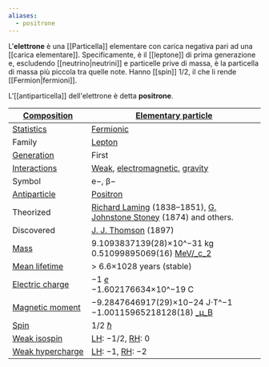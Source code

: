 ```yaml
---
aliases:
  - positrone
---
```

L'**elettrone** è una [[Particella]] elementare con carica negativa pari ad una [[carica elementare]]. Specificamente, è il [[leptone]] di prima generazione e, escludendo [[neutrino|neutrini]] e particelle prive di massa, è la particella di massa più piccola tra quelle note. Hanno [[spin]] 1/2, il che li rende [[Fermion|fermioni]].

L'[[antiparticella]] dell'elettrone è detta **positrone**.

| [Composition](https://en.wikipedia.org/wiki/Particle#Composition "Particle")                              | [Elementary particle](https://en.wikipedia.org/wiki/Elementary_particle "Elementary particle")                                                                                                                                                            |
| --------------------------------------------------------------------------------------------------------- | --------------------------------------------------------------------------------------------------------------------------------------------------------------------------------------------------------------------------------------------------------- |
| [Statistics](https://en.wikipedia.org/wiki/Particle_statistics "Particle statistics")                     | [Fermionic](https://en.wikipedia.org/wiki/Fermion "Fermion")                                                                                                                                                                                              |
| Family                                                                                                    | [Lepton](https://en.wikipedia.org/wiki/Lepton "Lepton")                                                                                                                                                                                                   |
| [Generation](https://en.wikipedia.org/wiki/Generation_(particle_physics) "Generation (particle physics)") | First                                                                                                                                                                                                                                                     |
| [Interactions](https://en.wikipedia.org/wiki/Fundamental_interaction "Fundamental interaction")           | [Weak](https://en.wikipedia.org/wiki/Weak_interaction "Weak interaction"), [electromagnetic](https://en.wikipedia.org/wiki/Electromagnetic_interaction "Electromagnetic interaction"), [gravity](https://en.wikipedia.org/wiki/Gravitation "Gravitation") |
| Symbol                                                                                                    | e−, β−                                                                                                                                                                                                                                                    |
| [Antiparticle](https://en.wikipedia.org/wiki/Antiparticle "Antiparticle")                                 | [Positron](https://en.wikipedia.org/wiki/Positron "Positron")                                                                                                                                                                                             |
| Theorized                                                                                                 | [Richard Laming](https://en.wikipedia.org/wiki/Richard_Laming "Richard Laming") (1838–1851), [G. Johnstone Stoney](https://en.wikipedia.org/wiki/George_Johnstone_Stoney "George Johnstone Stoney") (1874) and others.                                    |
| Discovered                                                                                                | [J. J. Thomson](https://en.wikipedia.org/wiki/J._J._Thomson "J. J. Thomson") (1897)                                                                                                                                                                       |
| [Mass](https://en.wikipedia.org/wiki/Invariant_mass "Invariant mass")                                     | 9.1093837139(28)×10^−31 kg<br>0.51099895069(16) [MeV/_c_2](https://en.wikipedia.org/wiki/Electronvolt#Mass "Electronvolt")                                                                                                                                |
| [Mean lifetime](https://en.wikipedia.org/wiki/Mean_lifetime "Mean lifetime")                              | > 6.6×1028 years (stable)                                                                                                                                                                                                                                 |
| [Electric charge](https://en.wikipedia.org/wiki/Electric_charge "Electric charge")                        | −1 [_e_](https://en.wikipedia.org/wiki/Elementary_charge "Elementary charge")  <br>−1.602176634×10^−19 C                                                                                                                                                  |
| [Magnetic moment](https://en.wikipedia.org/wiki/Magnetic_moment "Magnetic moment")                        | −9.2847646917(29)×10−24 J⋅T^−1<br>−1.00115965218128(18) [_µ_B](https://en.wikipedia.org/wiki/Bohr_magneton "Bohr magneton")                                                                                                                               |
| [Spin](https://en.wikipedia.org/wiki/Spin_(physics) "Spin (physics)")                                     | 1/2 [_ħ_](https://en.wikipedia.org/wiki/Reduced_Planck_constant "Reduced Planck constant")                                                                                                                                                                |
| [Weak isospin](https://en.wikipedia.org/wiki/Weak_isospin "Weak isospin")                                 | [LH](https://en.wikipedia.org/wiki/Chirality_(physics) "Chirality (physics)"): −1/2, [RH](https://en.wikipedia.org/wiki/Chirality_(physics) "Chirality (physics)"): 0                                                                                     |
| [Weak hypercharge](https://en.wikipedia.org/wiki/Weak_hypercharge "Weak hypercharge")                     | [LH](https://en.wikipedia.org/wiki/Chirality_(physics) "Chirality (physics)"): −1, [RH](https://en.wikipedia.org/wiki/Chirality_(physics) "Chirality (physics)"): −2                                                                                      |

